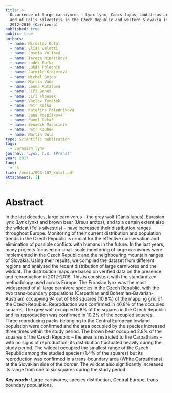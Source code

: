 ```yaml
---
title: >-
  Occurrence of large carnivores – Lynx lynx, Canis lupus, and Ursus arctos –
  and of Felis silvestris in the Czech Republic and western Slovakia in
  2012–2016 (Carnivora)
published: true
public: true
authors:
  - name: Miroslav Kutal
  - name: Elisa Belotti
  - name: Josefa Volfová
  - name: Tereza Mináriková
  - name: Luděk Bufka
  - name: Lukáš Poledník
  - name: Jarmila Krojerová
  - name: Michal Bojda
  - name: Martin Váňa
  - name: Leona Kutalová
  - name: Jiří Beneš
  - name: Jiří Flousek
  - name: Václav Tomášek
  - name: Petr Kafka
  - name: Kateřina Poledníková
  - name: Jana Pospíšková
  - name: Pavel Dekař
  - name: Beňadik Machciník
  - name: Petr Koubek
  - name: Martin Dula
type: Scientific publication
tags:
  - Eurasian lynx
journal: 'Lynx, n.s. (Praha)'
year: 2017
lang:
  - cs
link: /media/093-107_Kutal.pdf
attachments: []
---
```

# Abstract

In the last decades, large carnivores – the grey wolf (Canis lupus), Eurasian lynx (Lynx lynx) and brown bear (Ursus arctos), and to a certain extent also the wildcat (Felis silvestris) – have increased their distribution ranges throughout Europe. Monitoring of their current distribution and population trends in the Czech Republic is crucial for the effective conservation and elimination of possible conflicts with humans in the future. In the last years, many projects focused on small-scale monitoring of large carnivores were implemented in the Czech Republic and the neighbouring mountain ranges of Slovakia. Using their results, we compiled the dataset from different regions and analysed the recent distribution of large carnivores and the wildcat. The distribution maps are based on verified data on the presence and reproduction in 2012–2016. This is consistent with the standardized methodology used across Europe. The Eurasian lynx was the most widespread of all large carnivore species in the Czech Republic, with the two trans-boundary populations (Carpathian and Bohemian-Bavarian-Austrian) occupying 94 out of 868 squares (10.8%) of the mapping grid of the Czech Republic. Reproduction was confirmed in 46.8% of the occupied squares. The grey wolf occupied 6.8% of the squares in the Czech Republic and its reproduction was confirmed in 10.2% of the occupied squares. Three reproducing packs belonging to the Central European lowland population were confirmed and the area occupied by the species increased three times within the study period. The brown bear occupied 2.8% of the squares of the Czech Republic – the area is restricted to the Carpathians – with no signs of reproduction; its distribution fluctuated heavily during the study period. The wildcat occupied the smallest range of the Czech Republic among the studied species (1.4% of the squares) but its reproduction was confirmed in a trans-boundary area (White Carpathians) at the Slovakian side of the border. The wildcat also significantly increased its range from one to six squares during the study period.

**Key words:** Large carnivores, species distribution, Central Europe, trans-boundary populations.
